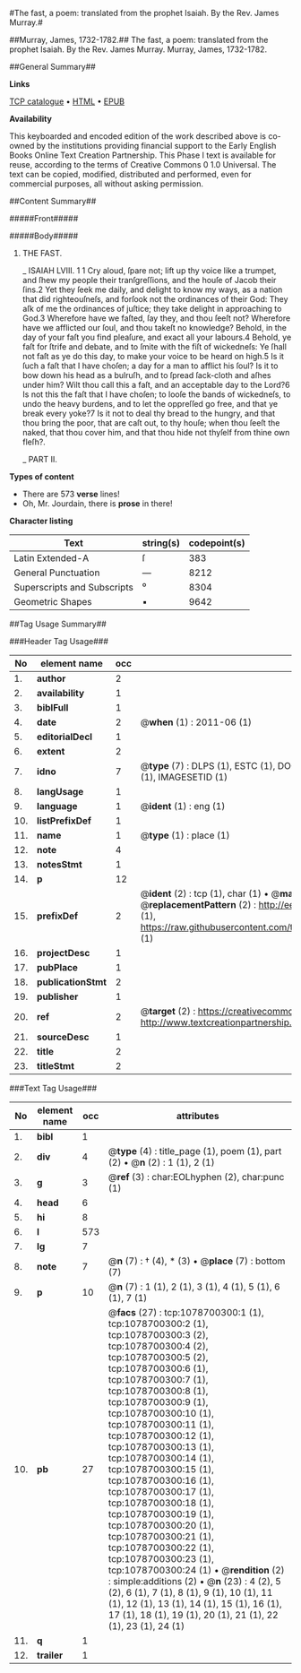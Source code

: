 #The fast, a poem: translated from the prophet Isaiah. By the Rev. James Murray.#

##Murray, James, 1732-1782.##
The fast, a poem: translated from the prophet Isaiah. By the Rev. James Murray.
Murray, James, 1732-1782.

##General Summary##

**Links**

[TCP catalogue](http://www.ota.ox.ac.uk/tcp/)  • 
[HTML](http://tei.it.ox.ac.uk/tcp/Texts-HTML/free/004/004787310.html)  • 
[EPUB](http://tei.it.ox.ac.uk/tcp/Texts-EPUB/free/004/004787310.epub)

**Availability**

This keyboarded and encoded edition of the
	       work described above is co-owned by the institutions
	       providing financial support to the Early English Books
	       Online Text Creation Partnership. This Phase I text is
	       available for reuse, according to the terms of Creative
	       Commons 0 1.0 Universal. The text can be copied,
	       modified, distributed and performed, even for
	       commercial purposes, all without asking permission.


##Content Summary##

#####Front#####

#####Body#####

1. THE FAST.

    _ ISAIAH LVIII. 1
1 Cry aloud, ſpare not; lift up thy voice like a trumpet, and ſhew my people their tranſgreſſions, and the houſe of Jacob their ſins.2 Yet they ſeek me daily, and delight to know my ways, as a nation that did righteouſneſs, and forſook not the ordinances of their God: They aſk of me the ordinances of juſtice; they take delight in approaching to God.3 Wherefore have we faſted, ſay they, and thou ſeeſt not? Wherefore have we afflicted our ſoul, and thou takeſt no knowledge? Behold, in the day of your faſt you find pleaſure, and exact all your labours.4 Behold, ye faſt for ſtrife and debate, and to ſmite with the fiſt of wickedneſs: Ye ſhall not faſt as ye do this day, to make your voice to be heard on high.5 Is it ſuch a faſt that I have choſen; a day for a man to afflict his ſoul? Is it to bow down his head as a bulruſh, and to ſpread ſack-cloth and aſhes under him? Wilt thou call this a faſt, and an acceptable day to the Lord?6 Is not this the faſt that I have choſen; to looſe the bands of wickedneſs, to undo the heavy burdens, and to let the oppreſſed go free, and that ye break every yoke?7 Is it not to deal thy bread to the hungry, and that thou bring the poor, that are caſt out, to thy houſe; when thou ſeeſt the naked, that thou cover him, and that thou hide not thyſelf from thine own fleſh?.

    _ PART II.

**Types of content**

  * There are 573 **verse** lines!
  * Oh, Mr. Jourdain, there is **prose** in there!

**Character listing**


|Text|string(s)|codepoint(s)|
|---|---|---|
|Latin Extended-A|ſ|383|
|General Punctuation|—|8212|
|Superscripts             and Subscripts|⁰|8304|
|Geometric Shapes|▪|9642|

##Tag Usage Summary##

###Header Tag Usage###

|No|element name|occ|attributes|
|---|---|---|---|
|1.|__author__|2||
|2.|__availability__|1||
|3.|__biblFull__|1||
|4.|__date__|2| @__when__ (1) : 2011-06 (1)|
|5.|__editorialDecl__|1||
|6.|__extent__|2||
|7.|__idno__|7| @__type__ (7) : DLPS (1), ESTC (1), DOCNO (1), TCP (1), GALEDOCNO (1), CONTENTSET (1), IMAGESETID (1)|
|8.|__langUsage__|1||
|9.|__language__|1| @__ident__ (1) : eng (1)|
|10.|__listPrefixDef__|1||
|11.|__name__|1| @__type__ (1) : place (1)|
|12.|__note__|4||
|13.|__notesStmt__|1||
|14.|__p__|12||
|15.|__prefixDef__|2| @__ident__ (2) : tcp (1), char (1)  •  @__matchPattern__ (2) : ([0-9\-]+):([0-9IVX]+) (1), (.+) (1)  •  @__replacementPattern__ (2) : http://eebo.chadwyck.com/downloadtiff?vid=$1&page=$2 (1), https://raw.githubusercontent.com/textcreationpartnership/Texts/master/tcpchars.xml#$1 (1)|
|16.|__projectDesc__|1||
|17.|__pubPlace__|1||
|18.|__publicationStmt__|2||
|19.|__publisher__|1||
|20.|__ref__|2| @__target__ (2) : https://creativecommons.org/publicdomain/zero/1.0/ (1), http://www.textcreationpartnership.org/docs/. (1)|
|21.|__sourceDesc__|1||
|22.|__title__|2||
|23.|__titleStmt__|2||


###Text Tag Usage###

|No|element name|occ|attributes|
|---|---|---|---|
|1.|__bibl__|1||
|2.|__div__|4| @__type__ (4) : title_page (1), poem (1), part (2)  •  @__n__ (2) : 1 (1), 2 (1)|
|3.|__g__|3| @__ref__ (3) : char:EOLhyphen (2), char:punc (1)|
|4.|__head__|6||
|5.|__hi__|8||
|6.|__l__|573||
|7.|__lg__|7||
|8.|__note__|7| @__n__ (7) : † (4), * (3)  •  @__place__ (7) : bottom (7)|
|9.|__p__|10| @__n__ (7) : 1 (1), 2 (1), 3 (1), 4 (1), 5 (1), 6 (1), 7 (1)|
|10.|__pb__|27| @__facs__ (27) : tcp:1078700300:1 (1), tcp:1078700300:2 (1), tcp:1078700300:3 (2), tcp:1078700300:4 (2), tcp:1078700300:5 (2), tcp:1078700300:6 (1), tcp:1078700300:7 (1), tcp:1078700300:8 (1), tcp:1078700300:9 (1), tcp:1078700300:10 (1), tcp:1078700300:11 (1), tcp:1078700300:12 (1), tcp:1078700300:13 (1), tcp:1078700300:14 (1), tcp:1078700300:15 (1), tcp:1078700300:16 (1), tcp:1078700300:17 (1), tcp:1078700300:18 (1), tcp:1078700300:19 (1), tcp:1078700300:20 (1), tcp:1078700300:21 (1), tcp:1078700300:22 (1), tcp:1078700300:23 (1), tcp:1078700300:24 (1)  •  @__rendition__ (2) : simple:additions (2)  •  @__n__ (23) : 4 (2), 5 (2), 6 (1), 7 (1), 8 (1), 9 (1), 10 (1), 11 (1), 12 (1), 13 (1), 14 (1), 15 (1), 16 (1), 17 (1), 18 (1), 19 (1), 20 (1), 21 (1), 22 (1), 23 (1), 24 (1)|
|11.|__q__|1||
|12.|__trailer__|1||
